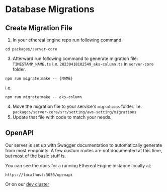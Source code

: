 # Database Migrations

## Create Migration File

1. In your ethereal engine repo run following command
```
cd packages/server-core
```
3. Afterward run following command to generate migration file:  `TIMESTAMP_NAME.ts` i.e. `20230418102549_eks-column.ts` in `server-core` folder.
```
npm run migrate:make -- {NAME}
```
i.e.
```
npm run migrate:make -- eks-column
```
4. Move the migration file to your service's `migrations` folder. i.e. `packages/server-core/src/setting/aws-setting/migrations`
5. Update that file with code to match your needs.

## OpenAPI
Our server is set up with Swagger documentation to automatically generate from most endpoints. A few custom routes are not documented at this time, but most of the basic stuff is.

You can see the docs for a running Ethereal Engine instance locally at:
```
https://localhost:3030/openapi
```

Or on our [dev cluster](https://api-dev.etherealengine.com/openapi)
